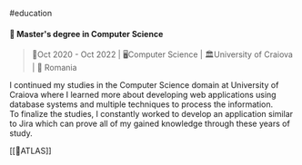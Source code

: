 #education 
#### 📄 Master's degree in Computer Science
>📅Oct 2020 - Oct 2022 | 🖥️Computer Science | 🏛University of Craiova | 📍 Romania

I continued my studies in the Computer Science domain at University of Craiova where I learned more about developing web applications using database systems and multiple techniques to process the information.  
To finalize the studies, I constantly worked to develop an application similar to Jira which can prove all of my gained knowledge through these years of study.

[[📄ATLAS]]

